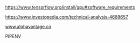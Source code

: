 https://www.tensorflow.org/install/gpu#software_requirements

https://www.investopedia.com/technical-analysis-4689657

www.alphavantage.co

PIPENV